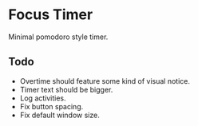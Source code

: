 # Focus Timer

Minimal pomodoro style timer.


## Todo

- Overtime should feature some kind of visual notice.
- Timer text should be bigger.
- Log activities.
- Fix button spacing.
- Fix default window size.
